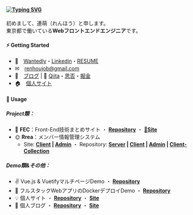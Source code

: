 #### [![Typing SVG](https://readme-typing-svg.herokuapp.com?font=Murecho&duration=3000&size=16&height=25&color=000000&lines=%F0%9F%91%8B+%E3%81%93%E3%82%93%E3%81%AB%E3%81%A1%E3%81%AF%EF%BC%81;%F0%9F%91%8B+%E6%9D%A5%E9%83%BD%E6%9D%A5%E4%BA%86;%F0%9F%91%8B+Hey+there)](https://git.io/typing-svg)

初めまして、連萌（れんほう）と申します。\
東京都で働いている**Webフロントエンドエンジニア**です。

#### ⚡ Getting Started

+ 🍅　[Wantedly](https://www.wantedly.com/id/kensoz)・[Linkedin](https://jp.linkedin.com/in/kensoz)・[RESUME](https://www.resume.id/kensoz)
+ ✉　[renhoujob@gmail.com](mailto:renhoujob@gmail.com)
+ 📒　[ブログ](https://kensoz.github.io/blog/) | 📡 [Qiita](https://qiita.com/kensoz)・[思否](https://segmentfault.com/u/kensoz/articles)・[掘金](https://juejin.cn/user/1029616691882653/posts?sort=newest)
+ 🏠　[個人サイト](https://kensoz.github.io/portfolio/)

#### 🌱 Usage

##### Project類：

+ 🍋 **FEC**：Front-End技術まとめサイト ・  **[Repository](https://github.com/kensoz/FEC)** ・  **[🚧Site]()**
+ 🌞 **Rrea**：メンバー情報管理システム
  + Site:  **[Client](http://rrea-client.live) | [Admin](http://rrea-admin.live)**  ・  Repository:  **[Server](https://github.com/kensoz/Rrea-server) | [Client](https://github.com/kensoz/Rrea-client) | [Admin](https://github.com/kensoz/Rrea-admin) | [Client-Collection](https://github.com/kensoz/Rrea-client-collection)**


##### Demo類&その他：

+ ✌ Vue.js & VuetifyマルチページDemo  ・  [**Repository**](https://github.com/kensoz/vue-multi-pages-vuetify)
+ 🐳 フルスタックWebアプリのDockerデプロイDemo ・  **[Repository](https://github.com/kensoz/depoly-demo)**
+ 💡 個人サイト ・  **[Repository](https://github.com/kensoz/portfolio)** ・  **[Site](http://renhou.starfree.jp/)**
+ 📒 個人ブログ ・  **[Repository](https://github.com/kensoz/blog)** ・  **[Site](https://kensoz.github.io/blog/)**

